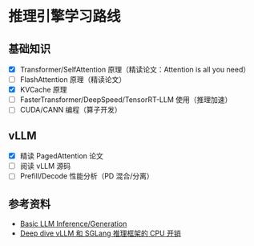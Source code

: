 # 推理引擎学习路线

## 基础知识

- [x] Transformer/SelfAttention 原理（精读论文：Attention is all you need）
- [ ] FlashAttention 原理（精读论文）
- [x] KVCache 原理
- [ ] FasterTransformer/DeepSpeed/TensorRT-LLM 使用（推理加速）
- [ ] CUDA/CANN 编程（算子开发）

## vLLM

- [x] 精读 PagedAttention 论文
- [ ] 阅读 vLLM 源码
- [ ] Prefill/Decode 性能分析（PD 混合/分离）

## 参考资料

- [<u>Basic LLM Inference/Generation</u>](https://zhuanlan.zhihu.com/p/694176507)
- [<u>Deep dive vLLM 和 SGLang 推理框架的 CPU 开销</u>](https://mp.weixin.qq.com/s/ZH6vzQFg9NNoPRyTgtdY4Q)

